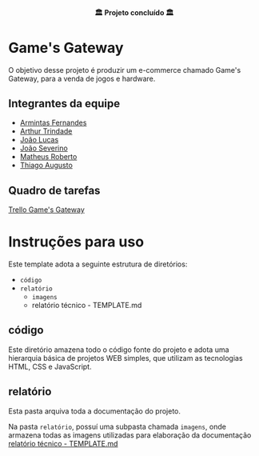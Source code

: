 <h4 align="center"> 🏛️ Projeto concluído 🏛️ </h4>

# Game's Gateway
O objetivo desse projeto é produzir um e-commerce chamado Game's Gateway, para a venda de jogos e hardware. 

## Integrantes da equipe
 - [Armintas Fernandes](https://github.com/ArmintasFilho)
 - [Arthur Trindade](https://github.com/arthurtrin117)
 - [João Lucas](https://github.com/JoaoL-Menezes)
 - [João Severino](https://github.com/JoaoVieiraADS)
 - [Matheus Roberto](https://github.com/ma7heusS00)
 - [Thiago Augusto]()

## Quadro de tarefas
[Trello Game's Gateway](https://trello.com/b/vMjaw61v/aplicação-interativa-ecommerce-de-jogos)

# Instruções para uso
Este template adota a seguinte estrutura de diretórios: 

 - `código`
 - `relatório`
   - `imagens`
   - relatório técnico - TEMPLATE.md
     
## código
Este diretório amazena todo o código fonte do projeto e adota uma hierarquia básica de projetos WEB simples, que utilizam as tecnologias HTML, CSS e JavaScript.

## relatório
Esta pasta arquiva toda a documentação do projeto.

Na pasta `relatório`, possuí uma subpasta chamada `imagens`, onde armazena todas as imagens utilizadas para elaboração da documentação [relatório técnico - TEMPLATE.md](relatório/relatório%20técnico%20-%20TAMPLATE.md) 
